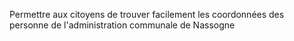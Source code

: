 Permettre aux citoyens de trouver facilement les coordonnées des personne de l'administration communale de Nassogne
